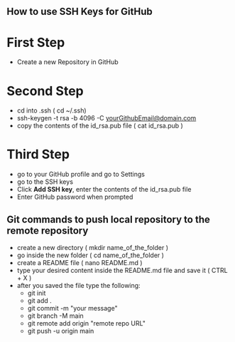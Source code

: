 ## How to use SSH Keys for GitHub


# First Step

- Create a new Repository in GitHub


# Second Step

- cd into .ssh ( cd ~/.ssh)
- ssh-keygen -t rsa -b 4096 -C yourGithubEmail@domain.com
- copy the contents of the id_rsa.pub file ( cat id_rsa.pub )


# Third Step

- go to your GitHub profile and go to Settings
- go to the SSH keys
- Click **Add SSH key**, enter the contents of the id_rsa.pub file
- Enter GitHub password when prompted




## Git commands to push local repository to the remote repository

- create a new directory ( mkdir name_of_the_folder )
- go inside the new folder ( cd name_of_the_folder )
- create a README file ( nano README.md )
- type your desired content inside the README.md file and save it ( CTRL + X )
- after you saved the file type the following: 
	- git init
	- git add .
	- git commit -m "your message"
	- git branch -M main
	- git remote add origin "remote repo URL"
	- git push -u origin main

